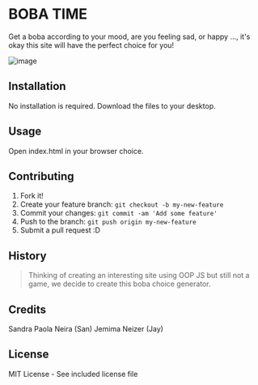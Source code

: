 # BOBA TIME 

Get a boba according to your mood, are you feeling sad, or happy ..., it's okay this site will have the perfect choice for you!

![image](./images/allflavours.png)

## Installation
No installation is required. Download the files to your desktop.
## Usage
Open index.html in your browser choice.
## Contributing
1. Fork it!
2. Create your feature branch: `git checkout -b my-new-feature`
3. Commit your changes: `git commit -am 'Add some feature'`
4. Push to the branch: `git push origin my-new-feature`
5. Submit a pull request :D
## History
>Thinking of creating an interesting site using OOP JS but still not a game, we decide to create this boba choice generator.
## Credits
Sandra Paola Neira (San) Jemima Neizer (Jay)
## License
MIT License - See included license file
